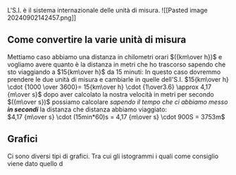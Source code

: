 L'S.I. è il sistema internazionale delle unità di misura.
![[Pasted image 20240902142457.png]]
## Come convertire la varie unità di misura
Mettiamo caso abbiamo una distanza in chilometri orari $({km\over h})$ e vogliamo avere quanto è la distanza in metri che ho trascorso sapendo che sto viaggiando a $15{km\over h}$ da 15 minuti:
In questo caso dovremmo prendere le due unità di misura e cambiarle in quelle dell'S.I.
$15{km\over h} \cdot {1000 \over 3600}= 15{km\over h} \cdot {1\over3.6} \approx 4,17 {m\over s}$
dopo aver calcolato la nostra velocità in metri per secondo $({m\over s})$  possiamo calcolare *sapendo il tempo che ci abbiamo messo **in secondi*** la distanza che distanza abbiamo viaggiato:   
$4,17 {m\over s} \cdot (15min*60)s = 4,17 {m\over s} \cdot 900S = 3753m$

## Grafici
Ci sono diversi tipi di grafici.
Tra cui gli istogrammi i quali come consiglio viene dato quello d
